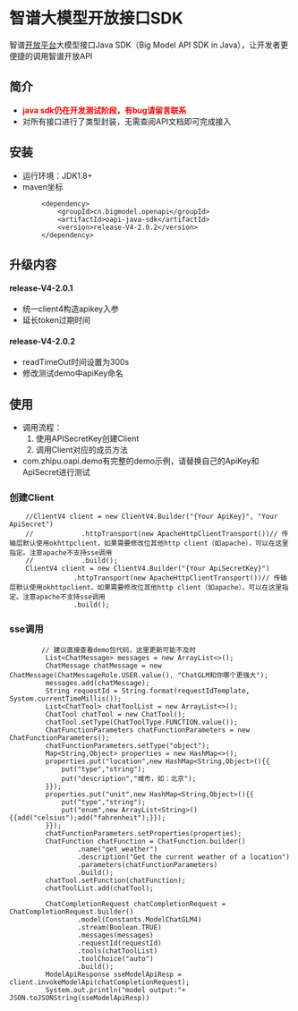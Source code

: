 # 智谱大模型开放接口SDK

智谱[开放平台](http://open.bigmodel.cn/howuse/platformintroduced)大模型接口Java SDK（Big Model API SDK in
Java），让开发者更便捷的调用智谱开放API

## 简介
- <font color="red">**java sdk仍在开发测试阶段，有bug请留言联系**</font>
- 对所有接口进行了类型封装，无需查阅API文档即可完成接入

## 安装

- 运行环境：JDK1.8+
- maven坐标
```
        <dependency>
            <groupId>cn.bigmodel.openapi</groupId>
            <artifactId>oapi-java-sdk</artifactId>
            <version>release-V4-2.0.2</version>
        </dependency>
```

## 升级内容
#### release-V4-2.0.1
- 统一client4构造apikey入参
- 延长token过期时间
#### release-V4-2.0.2
- readTimeOut时间设置为300s
- 修改测试demo中apiKey命名

## 使用
- 调用流程：
    1. 使用APISecretKey创建Client
    2. 调用Client对应的成员方法
- com.zhipu.oapi.demo有完整的demo示例，请替换自己的ApiKey和ApiSecret进行测试

### 创建Client

```
    //ClientV4 client = new ClientV4.Builder("{Your ApiKey}", "Your ApiSecret")
    //            .httpTransport(new ApacheHttpClientTransport())// 传输层默认使用okhttpclient，如果需要修改位其他http client（如apache），可以在这里指定。注意apache不支持sse调用
    //            .build();
    ClientV4 client = new ClientV4.Builder("{Your ApiSecretKey}")
                .httpTransport(new ApacheHttpClientTransport())// 传输层默认使用okhttpclient，如果需要修改位其他http client（如apache），可以在这里指定。注意apache不支持sse调用
                .build();       
```

### sse调用
```
        // 建议直接查看demo包代码，这里更新可能不及时
         List<ChatMessage> messages = new ArrayList<>();
         ChatMessage chatMessage = new ChatMessage(ChatMessageRole.USER.value(), "ChatGLM和你哪个更强大");
         messages.add(chatMessage);
         String requestId = String.format(requestIdTemplate, System.currentTimeMillis());
         List<ChatTool> chatToolList = new ArrayList<>();
         ChatTool chatTool = new ChatTool();
         chatTool.setType(ChatToolType.FUNCTION.value());
         ChatFunctionParameters chatFunctionParameters = new ChatFunctionParameters();
         chatFunctionParameters.setType("object");
         Map<String,Object> properties = new HashMap<>();
         properties.put("location",new HashMap<String,Object>(){{
             put("type","string");
             put("description","城市，如：北京");
         }});
         properties.put("unit",new HashMap<String,Object>(){{
             put("type","string");
             put("enum",new ArrayList<String>(){{add("celsius");add("fahrenheit");}});
         }});
         chatFunctionParameters.setProperties(properties);
         ChatFunction chatFunction = ChatFunction.builder()
                 .name("get_weather")
                 .description("Get the current weather of a location")
                 .parameters(chatFunctionParameters)
                 .build();
         chatTool.setFunction(chatFunction);
         chatToolList.add(chatTool);

         ChatCompletionRequest chatCompletionRequest = ChatCompletionRequest.builder()
                 .model(Constants.ModelChatGLM4)
                 .stream(Boolean.TRUE)
                 .messages(messages)
                 .requestId(requestId)
                 .tools(chatToolList)
                 .toolChoice("auto")
                 .build();
         ModelApiResponse sseModelApiResp = client.invokeModelApi(chatCompletionRequest);
         System.out.println("model output:"+ JSON.toJSONString(sseModelApiResp))
```
